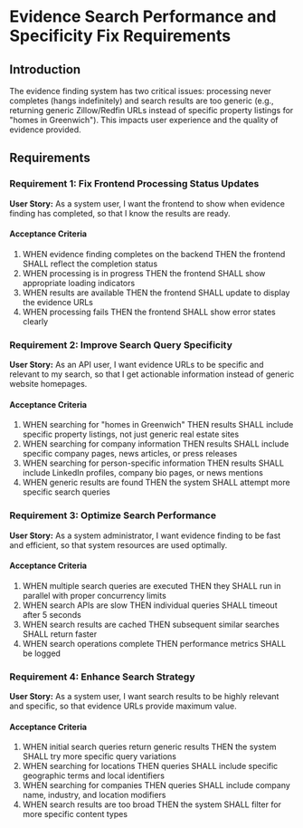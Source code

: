 # Evidence Search Performance and Specificity Fix Requirements

## Introduction

The evidence finding system has two critical issues: processing never completes (hangs indefinitely) and search results are too generic (e.g., returning generic Zillow/Redfin URLs instead of specific property listings for "homes in Greenwich"). This impacts user experience and the quality of evidence provided.

## Requirements

### Requirement 1: Fix Frontend Processing Status Updates

**User Story:** As a system user, I want the frontend to show when evidence finding has completed, so that I know the results are ready.

#### Acceptance Criteria

1. WHEN evidence finding completes on the backend THEN the frontend SHALL reflect the completion status
2. WHEN processing is in progress THEN the frontend SHALL show appropriate loading indicators
3. WHEN results are available THEN the frontend SHALL update to display the evidence URLs
4. WHEN processing fails THEN the frontend SHALL show error states clearly

### Requirement 2: Improve Search Query Specificity

**User Story:** As an API user, I want evidence URLs to be specific and relevant to my search, so that I get actionable information instead of generic website homepages.

#### Acceptance Criteria

1. WHEN searching for "homes in Greenwich" THEN results SHALL include specific property listings, not just generic real estate sites
2. WHEN searching for company information THEN results SHALL include specific company pages, news articles, or press releases
3. WHEN searching for person-specific information THEN results SHALL include LinkedIn profiles, company bio pages, or news mentions
4. WHEN generic results are found THEN the system SHALL attempt more specific search queries

### Requirement 3: Optimize Search Performance

**User Story:** As a system administrator, I want evidence finding to be fast and efficient, so that system resources are used optimally.

#### Acceptance Criteria

1. WHEN multiple search queries are executed THEN they SHALL run in parallel with proper concurrency limits
2. WHEN search APIs are slow THEN individual queries SHALL timeout after 5 seconds
3. WHEN search results are cached THEN subsequent similar searches SHALL return faster
4. WHEN search operations complete THEN performance metrics SHALL be logged

### Requirement 4: Enhance Search Strategy

**User Story:** As a system user, I want search results to be highly relevant and specific, so that evidence URLs provide maximum value.

#### Acceptance Criteria

1. WHEN initial search queries return generic results THEN the system SHALL try more specific query variations
2. WHEN searching for locations THEN queries SHALL include specific geographic terms and local identifiers
3. WHEN searching for companies THEN queries SHALL include company name, industry, and location modifiers
4. WHEN search results are too broad THEN the system SHALL filter for more specific content types